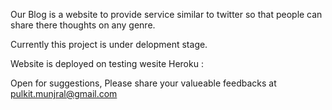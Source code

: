 Our Blog is a website to provide service similar to twitter so that people can share there thoughts on any genre.

Currently this project is under delopment stage.

Website is deployed on testing wesite Heroku :

Open for suggestions, Please share your valueable feedbacks at pulkit.munjral@gmail.com
